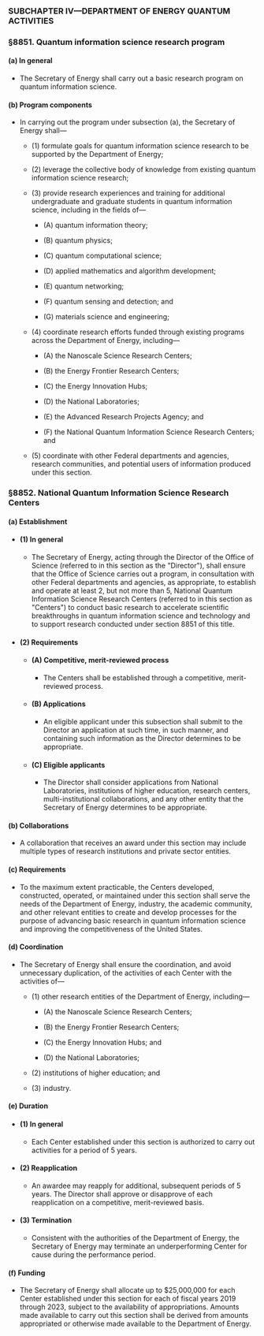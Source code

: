 ### SUBCHAPTER IV—DEPARTMENT OF ENERGY QUANTUM ACTIVITIES

### §8851. Quantum information science research program
#### (a) In general
* The Secretary of Energy shall carry out a basic research program on quantum information science.

#### (b) Program components
* In carrying out the program under subsection (a), the Secretary of Energy shall—

  * (1) formulate goals for quantum information science research to be supported by the Department of Energy;

  * (2) leverage the collective body of knowledge from existing quantum information science research;

  * (3) provide research experiences and training for additional undergraduate and graduate students in quantum information science, including in the fields of—

    * (A) quantum information theory;

    * (B) quantum physics;

    * (C) quantum computational science;

    * (D) applied mathematics and algorithm development;

    * (E) quantum networking;

    * (F) quantum sensing and detection; and

    * (G) materials science and engineering;


  * (4) coordinate research efforts funded through existing programs across the Department of Energy, including—

    * (A) the Nanoscale Science Research Centers;

    * (B) the Energy Frontier Research Centers;

    * (C) the Energy Innovation Hubs;

    * (D) the National Laboratories;

    * (E) the Advanced Research Projects Agency; and

    * (F) the National Quantum Information Science Research Centers; and


  * (5) coordinate with other Federal departments and agencies, research communities, and potential users of information produced under this section.

### §8852. National Quantum Information Science Research Centers
#### (a) Establishment
* #### (1) In general
  * The Secretary of Energy, acting through the Director of the Office of Science (referred to in this section as the "Director"), shall ensure that the Office of Science carries out a program, in consultation with other Federal departments and agencies, as appropriate, to establish and operate at least 2, but not more than 5, National Quantum Information Science Research Centers (referred to in this section as "Centers") to conduct basic research to accelerate scientific breakthroughs in quantum information science and technology and to support research conducted under section 8851 of this title.

* #### (2) Requirements
  * #### (A) Competitive, merit-reviewed process
    * The Centers shall be established through a competitive, merit-reviewed process.

  * #### (B) Applications
    * An eligible applicant under this subsection shall submit to the Director an application at such time, in such manner, and containing such information as the Director determines to be appropriate.

  * #### (C) Eligible applicants
    * The Director shall consider applications from National Laboratories, institutions of higher education, research centers, multi-institutional collaborations, and any other entity that the Secretary of Energy determines to be appropriate.

#### (b) Collaborations
* A collaboration that receives an award under this section may include multiple types of research institutions and private sector entities.

#### (c) Requirements
* To the maximum extent practicable, the Centers developed, constructed, operated, or maintained under this section shall serve the needs of the Department of Energy, industry, the academic community, and other relevant entities to create and develop processes for the purpose of advancing basic research in quantum information science and improving the competitiveness of the United States.

#### (d) Coordination
* The Secretary of Energy shall ensure the coordination, and avoid unnecessary duplication, of the activities of each Center with the activities of—

  * (1) other research entities of the Department of Energy, including—

    * (A) the Nanoscale Science Research Centers;

    * (B) the Energy Frontier Research Centers;

    * (C) the Energy Innovation Hubs; and

    * (D) the National Laboratories;


  * (2) institutions of higher education; and

  * (3) industry.

#### (e) Duration
* #### (1) In general
  * Each Center established under this section is authorized to carry out activities for a period of 5 years.

* #### (2) Reapplication
  * An awardee may reapply for additional, subsequent periods of 5 years. The Director shall approve or disapprove of each reapplication on a competitive, merit-reviewed basis.

* #### (3) Termination
  * Consistent with the authorities of the Department of Energy, the Secretary of Energy may terminate an underperforming Center for cause during the performance period.

#### (f) Funding
* The Secretary of Energy shall allocate up to $25,000,000 for each Center established under this section for each of fiscal years 2019 through 2023, subject to the availability of appropriations. Amounts made available to carry out this section shall be derived from amounts appropriated or otherwise made available to the Department of Energy.